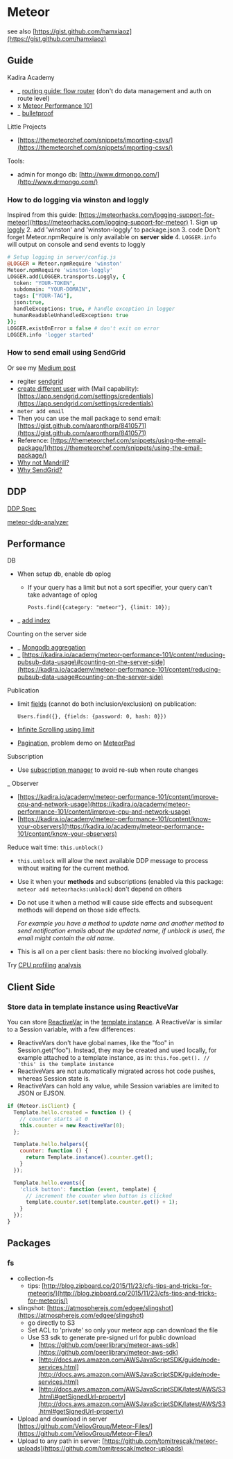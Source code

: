 # Meteor

see also [https://gist.github.com/hamxiaoz](https://gist.github.com/hamxiaoz)

## Guide

Kadira Academy

* \_ [routing guide: flow router](https://kadira.io/academy/meteor-routing-guide) \(don't do data management and auth on route level\)
* x [Meteor Performance 101](https://kadira.io/academy/meteor-performance-101)
* \_ [bulletproof](https://bulletproofmeteor.com/)

Little Projects

* [https://themeteorchef.com/snippets/importing-csvs/](https://themeteorchef.com/snippets/importing-csvs/)

Tools:

* admin for mongo db: [http://www.drmongo.com/](http://www.drmongo.com/)

### How to do logging via winston and loggly

Inspired from this guide: [https://meteorhacks.com/logging-support-for-meteor](https://meteorhacks.com/logging-support-for-meteor) 1. Sign up [loggly](https://github.com/hamxiaoz/notes/tree/9d65a28e8c0ebcdd1e2037fd60457da8edf05f03/loggly.com) 2. add 'winston' and 'winston-loggly' to package.json 3. code Don't forget Meteor.npmRequire is only available on **server side** 4. `LOGGER.info` will output on console and send events to loggly

```coffeescript
# Setup logging in server/config.js
@LOGGER = Meteor.npmRequire 'winston'
Meteor.npmRequire 'winston-loggly'
LOGGER.add(LOGGER.transports.Loggly, {
  token: "YOUR-TOKEN",
  subdomain: "YOUR-DOMAIN",
  tags: ["YOUR-TAG"],
  json:true,
  handleExceptions: true, # handle exception in logger
  humanReadableUnhandledException: true
});
LOGGER.existOnError = false # don't exit on error
LOGGER.info 'logger started'
```

### How to send email using SendGrid

Or see my [Medium post](https://medium.com/@hamxiaoz/meteor-how-to-send-email-using-sendgrid-25cba3b4bc7d#.c7dnzbf4h)

* regiter [sendgrid](https://sendgrid.com/)
* [create different user](https://app.sendgrid.com/settings/credentials) with \(Mail capability\): [https://app.sendgrid.com/settings/credentials](https://app.sendgrid.com/settings/credentials)
* `meter add email`
* Then you can use the mail package to send email: [https://gist.github.com/aaronthorp/8410571](https://gist.github.com/aaronthorp/8410571)
* Reference: [https://themeteorchef.com/snippets/using-the-email-package/](https://themeteorchef.com/snippets/using-the-email-package/)
* [Why not Mandrill?](https://news.ycombinator.com/item?id=11203056)
* [Why SendGrid?](https://www.inboxtrail.com/compare)

## DDP

[DDP Spec](https://github.com/meteor/meteor/blob/devel/packages/ddp/DDP.md)

[meteor-ddp-analyzer](https://github.com/arunoda/meteor-ddp-analyzer)

## Performance

DB

* When setup db, enable db oplog   
  * If your query has a limit but not a sort specifier, your query can't take advantage of oplog

    `Posts.find({category: "meteor"}, {limit: 10});`
* \_ [add index](https://kadira.io/academy/meteor-performance-101/content/make-your-app-faster#learn-indexing)

Counting on the server side

* \_ [Mongodb aggregation](https://kadira.io/academy/meteor-performance-101/content/make-your-app-faster#do-server-side-aggregations)
* \_ [https://kadira.io/academy/meteor-performance-101/content/reducing-pubsub-data-usage\#counting-on-the-server-side](https://kadira.io/academy/meteor-performance-101/content/reducing-pubsub-data-usage#counting-on-the-server-side)

Publication

* limit [fields](http://docs.meteor.com/#/full/fieldspecifiers) \(cannot do both inclusion/exclusion\) on publication:

  `Users.find({}, {fields: {password: 0, hash: 0}})` 

* [Infinite Scrolling using limit](http://www.meteorpedia.com/read/Infinite_Scrolling)
* [Pagination](https://www.discovermeteor.com/blog/pagination-problems-meteor/), problem demo on [MeteorPad](http://meteorpad.com/pad/ELf297D2uiTwdsuzQ/Template%20Subs%20v2%20-%20Flicker)

Subscription

* Use [subscription manager](https://github.com/kadirahq/subs-manager) to avoid re-sub when route changes

\_ Observer

* [https://kadira.io/academy/meteor-performance-101/content/improve-cpu-and-network-usage](https://kadira.io/academy/meteor-performance-101/content/improve-cpu-and-network-usage)
* [https://kadira.io/academy/meteor-performance-101/content/know-your-observers](https://kadira.io/academy/meteor-performance-101/content/know-your-observers)

Reduce wait time: `this.unblock()`

* `this.unblock` will allow the next available DDP message to process without waiting for the current method. 
* Use it when your **methods** and subscriptions \(enabled via this package: `meteor add meteorhacks:unblock`\) don't depend on others
* Do not use it when a method will cause side effects and subsequent methods will depend on those side effects.    

  _For example you have a method to update name and another method to send notification emails about the updated name, if unblock is used, the email might contain the old name._

* This is all on a per client basis: there no blocking involved globally.

Try [CPU profiling](https://kadira.io/academy/meteor-performance-101/content/meteor-cpu-profiling) [analysis](https://kadira.io/academy/meteor-performance-101/content/analyze-meteor-cpu-profile)

## Client Side

### Store data in template instance using ReactiveVar

You can store [ReactiveVar](http://docs.meteor.com/#/full/reactivevar) in the [template instance](http://docs.meteor.com/#/full/template_inst). A ReactiveVar is similar to a Session variable, with a few differences:

* ReactiveVars don't have global names, like the "foo" in Session.get\("foo"\). Instead, they may be created and used locally, for example attached to a template instance, as in: `this.foo.get(). // 'this' is the template instance`
* ReactiveVars are not automatically migrated across hot code pushes, whereas Session state is.
* ReactiveVars can hold any value, while Session variables are limited to JSON or EJSON.

```javascript
if (Meteor.isClient) {  
  Template.hello.created = function () {
    // counter starts at 0
    this.counter = new ReactiveVar(0);
  };

  Template.hello.helpers({
    counter: function () {
      return Template.instance().counter.get();
    }
  });

  Template.hello.events({
    'click button': function (event, template) {
      // increment the counter when button is clicked
      template.counter.set(template.counter.get() + 1);
    }
  });
}
```

## Packages

### fs

* collection-fs
  * tips: [http://blog.zipboard.co/2015/11/23/cfs-tips-and-tricks-for-meteorjs/](http://blog.zipboard.co/2015/11/23/cfs-tips-and-tricks-for-meteorjs/)
* slingshot: [https://atmospherejs.com/edgee/slingshot](https://atmospherejs.com/edgee/slingshot)
  * go directly to S3
  * Set ACL to 'private' so only your meteor app can download the file
  * Use S3 sdk to generate pre-signed url for public download
    * [https://github.com/peerlibrary/meteor-aws-sdk](https://github.com/peerlibrary/meteor-aws-sdk)
    * [http://docs.aws.amazon.com/AWSJavaScriptSDK/guide/node-services.html](http://docs.aws.amazon.com/AWSJavaScriptSDK/guide/node-services.html)
    * [http://docs.aws.amazon.com/AWSJavaScriptSDK/latest/AWS/S3.html\#getSignedUrl-property](http://docs.aws.amazon.com/AWSJavaScriptSDK/latest/AWS/S3.html#getSignedUrl-property)
* Upload and download in server [https://github.com/VeliovGroup/Meteor-Files/](https://github.com/VeliovGroup/Meteor-Files/)
* Upload to any path in server: [https://github.com/tomitrescak/meteor-uploads](https://github.com/tomitrescak/meteor-uploads)

